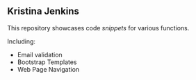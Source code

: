 ## Kristina Jenkins

This repository showcases code _snippets_ for various functions.

Including: 
- Email validation
- Bootstrap Templates
- Web Page Navigation
